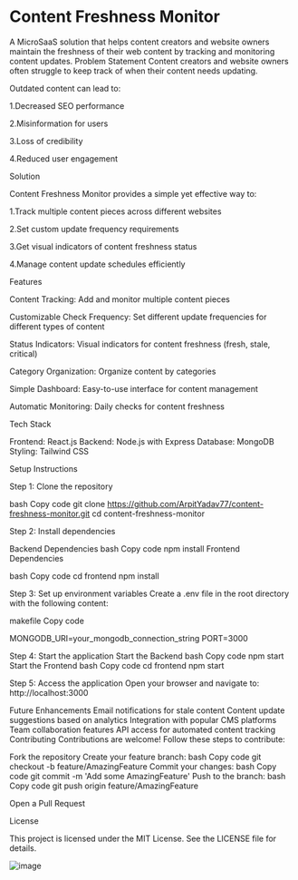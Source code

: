 <h1>Content Freshness Monitor</h1>
A MicroSaaS solution that helps content creators and website owners maintain the freshness of their web content by tracking and monitoring content updates.
Problem Statement
Content creators and website owners often struggle to keep track of when their content needs updating.

Outdated content can lead to:



1.Decreased SEO performance

2.Misinformation for users

3.Loss of credibility

4.Reduced user engagement



Solution

Content Freshness Monitor provides a simple yet effective way to:


1.Track multiple content pieces across different websites

2.Set custom update frequency requirements

3.Get visual indicators of content freshness status

4.Manage content update schedules efficiently

Features


Content Tracking: Add and monitor multiple content pieces

Customizable Check Frequency: Set different update frequencies for different types of content

Status Indicators: Visual indicators for content freshness (fresh, stale, critical)

Category Organization: Organize content by categories

Simple Dashboard: Easy-to-use interface for content management

Automatic Monitoring: Daily checks for content freshness


Tech Stack



Frontend: React.js
Backend: Node.js with Express
Database: MongoDB
Styling: Tailwind CSS


Setup Instructions

Step 1: Clone the repository


bash
Copy code
git clone https://github.com/ArpitYadav77/content-freshness-monitor.git
cd content-freshness-monitor



Step 2: Install dependencies

Backend Dependencies
bash
Copy code
npm install
Frontend Dependencies

bash
Copy code
cd frontend
npm install




Step 3: Set up environment variables
Create a .env file in the root directory with the following content:

makefile
Copy code

MONGODB_URI=your_mongodb_connection_string
PORT=3000





Step 4: Start the application
Start the Backend
bash
Copy code
npm start
Start the Frontend
bash
Copy code
cd frontend
npm start





Step 5: Access the application
Open your browser and navigate to: http://localhost:3000




Future Enhancements
Email notifications for stale content
Content update suggestions based on analytics
Integration with popular CMS platforms
Team collaboration features
API access for automated content tracking
Contributing
Contributions are welcome! Follow these steps to contribute:




Fork the repository
Create your feature branch:
bash
Copy code
git checkout -b feature/AmazingFeature
Commit your changes:
bash
Copy code
git commit -m 'Add some AmazingFeature'
Push to the branch:
bash
Copy code
git push origin feature/AmazingFeature




Open a Pull Request

License

This project is licensed under the MIT License. See the LICENSE file for details.


![image](https://github.com/user-attachments/assets/369ca81d-9282-4633-9296-710afaf90dc8)

